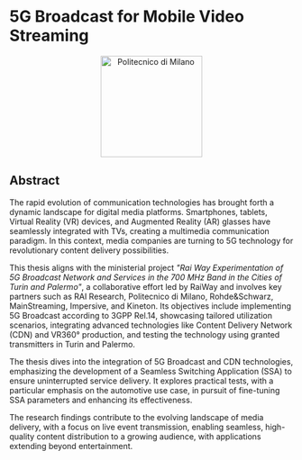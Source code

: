 # 5G Broadcast for Mobile Video Streaming

<p align="center">
    <img src="https://i.imgur.com/mPb3Qbd.gif" width="180" alt="Politecnico di Milano"/>
</p>

## Abstract

The rapid evolution of communication technologies has brought forth a dynamic landscape for digital media platforms. Smartphones, tablets, Virtual Reality (VR) devices, and Augmented Reality (AR) glasses have seamlessly integrated with TVs, creating a multimedia communication paradigm. In this context, media companies are turning to 5G technology for revolutionary content delivery possibilities.

This thesis aligns with the ministerial project *"Rai Way Experimentation of 5G Broadcast Network and Services in the 700 MHz Band in the Cities of Turin and Palermo"*, a collaborative effort led by RaiWay and involves key partners such as RAI Research, Politecnico di Milano, Rohde&Schwarz, MainStreaming, Impersive, and Kineton. Its objectives include implementing 5G Broadcast according to 3GPP Rel.14, showcasing tailored utilization scenarios, integrating advanced technologies like Content Delivery Network (CDN) and VR360° production, and testing the technology using granted transmitters in Turin and Palermo.

The thesis dives into the integration of 5G Broadcast and CDN technologies, emphasizing the development of a Seamless Switching Application (SSA) to ensure uninterrupted service delivery. It explores practical tests, with a particular emphasis on the automotive use case, in pursuit of fine-tuning SSA parameters and enhancing its effectiveness.

The research findings contribute to the evolving landscape of media delivery, with a focus on live event transmission, enabling seamless, high-quality content distribution to a growing audience, with applications extending beyond entertainment.
